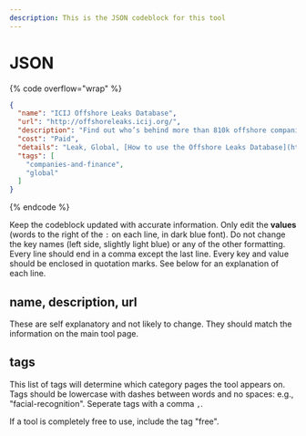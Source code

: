 ```yaml
---
description: This is the JSON codeblock for this tool
---
```


# JSON

{% code overflow="wrap" %}
```json
{
  "name": "ICIJ Offshore Leaks Database",
  "url": "http://offshoreleaks.icij.org/",
  "description": "Find out who’s behind more than 810k offshore companies, foundations and trusts from the Panama Papers, the Offshore Leaks, the Bahamas Leaks and the Paradise Papers investigations.",
  "cost": "Paid",
  "details": "Leak, Global, [How to use the Offshore Leaks Database](https://offshoreleaks.icij.org/pages/howtouse), [How to use ICIJ's Offshore Leaks Database (part 1) (2 min)](https://www.youtube.com/watch?v=k0G83QXrMWA)",
  "tags": [
    "companies-and-finance",
    "global"
  ]
}
```
{% endcode %}

Keep the codeblock updated with accurate information. Only edit the **values** (words to the right of the `:` on each line, in dark blue font). Do not change the key names (left side, slightly light blue) or any of the other formatting. Every line should end in a comma except the last line. Every key and value should be enclosed in quotation marks. See below for an explanation of each line.&#x20;

## name, description, url

These are self explanatory and not likely to change. They should match the information on the main tool page.

## tags

This list of tags will determine which category pages the tool appears on. Tags should be lowercase with dashes between words and no spaces: e.g., "facial-recognition". Seperate tags with a comma `,`.

If a tool is completely free to use, include the tag "free".

